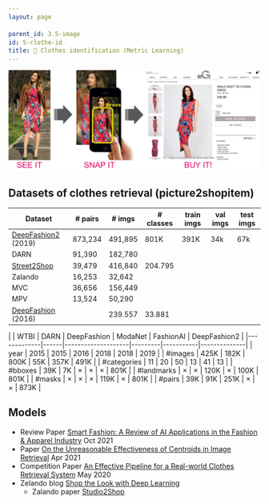 ```yaml
---
layout: page

parent_id: 3.5-image
id: 5-clothe-id
title: 👕 Clothes identification (Metric Learning)
---
```


![](img/header.jpg)

## Datasets of clothes retrieval (picture2shopitem)


| Dataset                                                                      | # pairs | # imgs  | # classes | train imgs | val imgs | test imgs |
| -----------------------------------------------------------------------------|---------|---------|-----------|------------|----------|-----------|
| [DeepFashion2](https://github.com/switchablenorms/DeepFashion2) (2019)       | 873,234 | 491,895 |      801K |       391K |      34k |       67k |
| DARN                                                                         |  91,390 | 182,780 |           |            |          |           |
| [Street2Shop](http://www.tamaraberg.com/street2shop)                         |  39,479 | 416,840 |   204.795 |            |          |           |
| Zalando                                                                      |  16,253 |  32,642 |           |            |          |           |
| MVC                                                                          |  36,656 | 156,449 |           |            |          |           |
| MPV                                                                          |  13,524 |  50,290 |           |            |          |           |
| [DeepFashion](https://mmlab.ie.cuhk.edu.hk/projects/DeepFashion.html) (2016) |         | 239.557 |   33.881  |            |          |           |



|             | WTBI | DARN | DeepFashion | ModaNet | FashionAI | DeepFashion2 |
|-------------|------|--------------------|---------|-----------|--------------|
| year        | 2015 | 2015 |        2016 |    2018 |      2018 |         2019 |
| #images     | 425K | 182K |        800K |     55K |      357K |         491K |
| #categories |   11 |   20 |          50 |      13 |        41 |           13 |
| #bboxes     |  39K |   7K |           × |       × |         × |         801K |
| #landmarks  |    × |    × |        120K |       × |      100K |         801K |
| #masks      |    × |    × |           × |    119K |         × |         801K |
| #pairs      |  39K |  91K |        251K |       × |         × |         873K |


## Models

- Review Paper [Smart Fashion: A Review of AI Applications in the Fashion & Apparel Industry](https://arxiv.org/pdf/2111.00905.pdf) Oct 2021
- Paper [On the Unreasonable Effectiveness of Centroids in Image Retrieval](https://arxiv.org/pdf/2104.13643.pdf) Apr 2021
- Competition Paper [An Effective Pipeline for a Real-world Clothes Retrieval System](https://arxiv.org/pdf/2005.12739.pdf) May 2020
- Zelando blog [Shop the Look with Deep Learning](https://engineering.zalando.com/posts/2018/09/shop-look-deep-learning.html)
  - Zalando paper [Studio2Shop](https://arxiv.org/pdf/1807.00556.pdf)